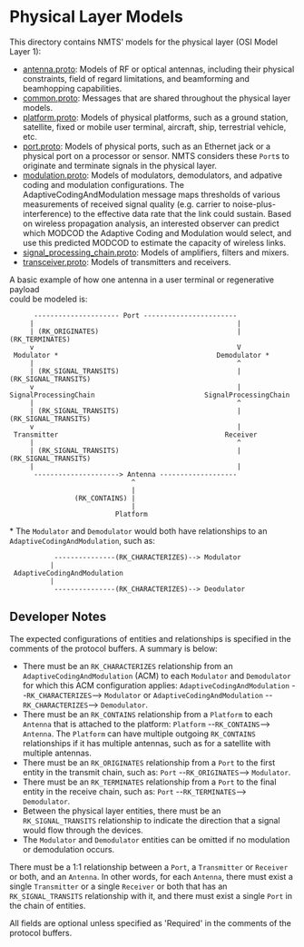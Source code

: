 # Physical Layer Models

This directory contains NMTS' models for the physical layer (OSI Model Layer 1):
* [antenna.proto](./antenna.proto): Models of RF or optical antennas, including their physical constraints, field of regard limitations, and beamforming and beamhopping capabilities. 
* [common.proto](./common.proto): Messages that are shared throughout the physical layer models. 
* [platform.proto](./platform.proto): Models of physical platforms, such as a ground station, satellite, fixed or mobile user terminal, aircraft, ship, terrestrial vehicle, etc.
* [port.proto](./port.proto): Models of physical ports, such as an Ethernet jack or a physical port on a processor or sensor. NMTS considers these `Port`s to originate and terminate signals in the physical layer.
* [modulation.proto](./modulation.proto): Models of modulators, demodulators, and adpative coding and modulation configurations. The AdaptiveCodingAndModulation message maps thresholds of various measurements of received signal quality (e.g. carrier to noise-plus-interference) to the effective data rate that the link could sustain. Based on wireless propagation analysis, an interested observer can predict which MODCOD the Adaptive Coding and Modulation would select, and use this predicted MODCOD to estimate the capacity of wireless links. 
* [signal_processing_chain.proto](./signal_processing_chain.proto): Models of amplifiers, filters and mixers.
* [transceiver.proto](./transceiver.proto): Models of transmitters and receivers.

A basic example of how one antenna in a user terminal or regenerative payload  
could be modeled is:

```
      --------------------- Port -----------------------
     |                                                  |
     | (RK_ORIGINATES)                                  | (RK_TERMINATES)             
     v                                                  V
 Modulator *                                       Demodulator *
     |                                                  ^
     | (RK_SIGNAL_TRANSITS)                             | (RK_SIGNAL_TRANSITS)             
     v                                                  |
SignalProcessingChain                           SignalProcessingChain
     |                                                  ^
     | (RK_SIGNAL_TRANSITS)                             | (RK_SIGNAL_TRANSITS)             
     v                                                  |
 Transmitter                                         Receiver
     |                                                  ^
     | (RK_SIGNAL_TRANSITS)                             | (RK_SIGNAL_TRANSITS)             
     |                                                  |
      ---------------------> Antenna ------------------- 
                              ^
                              |
                (RK_CONTAINS) |
                              |
                          Platform
```
\* The `Modulator` and `Demodulator` would both have relationships to an `AdaptiveCodingAndModulation`, such as:

```
           ---------------(RK_CHARACTERIZES)--> Modulator
          |
 AdaptiveCodingAndModulation
          |
           ---------------(RK_CHARACTERIZES)--> Deodulator
```

## Developer Notes
The expected configurations of entities and relationships is specified in the comments of the protocol buffers. A summary is below:
* There must be an `RK_CHARACTERIZES` relationship from an `AdaptiveCodingAndModulation` (ACM) to each `Modulator` and `Demodulator` for which this ACM configuration applies: `AdaptiveCodingAndModulation` --`RK_CHARACTERIZES`--> `Modulator` or `AdaptiveCodingAndModulation` --`RK_CHARACTERIZES`--> `Demodulator`. 
* There must be an `RK_CONTAINS` relationship from a `Platform` to each `Antenna` that is attached to the platform: `Platform` --`RK_CONTAINS`--> `Antenna`. The `Platform` can have multiple outgoing `RK_CONTAINS` relationships if it has multiple antennas, such as for a satellite with multiple antennas.
* There must be an `RK_ORIGINATES` relationship from a `Port` to the first entity in the transmit chain, such as: `Port` --`RK_ORIGINATES`--> `Modulator`.  
* There must be an `RK_TERMINATES` relationship from a `Port` to the final entity in the receive chain, such as: `Port` --`RK_TERMINATES`--> `Demodulator`.
* Between the physical layer entities, there must be an `RK_SIGNAL_TRANSITS` relationship to indicate the direction that a signal would flow through the devices.    
* The `Modulator` and `Demodulator` entities can be omitted if no modulation or demodulation occurs.

There must be a 1:1 relationship between a `Port`, a `Transmitter` or `Receiver` or both, and an `Antenna`. In other words, for each `Antenna`, there must exist a single `Transmitter` or a single `Receiver` or both that has an `RK_SIGNAL_TRANSITS` relationship with it, and there must exist a single `Port` in the chain of entities.

All fields are optional unless specified as 'Required' in the comments of the protocol buffers.
